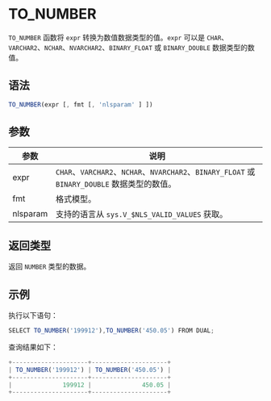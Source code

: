 TO_NUMBER 
==============================



`TO_NUMBER` 函数将 `expr` 转换为数值数据类型的值。`expr` 可以是 `CHAR`、`VARCHAR2`、`NCHAR`、`NVARCHAR2`、`BINARY_FLOAT` 或 `BINARY_DOUBLE` 数据类型的数值。

语法 
--------------

```javascript
TO_NUMBER(expr [, fmt [, 'nlsparam' ] ])
```



参数 
--------------



|    参数    |                                       说明                                        |
|----------|---------------------------------------------------------------------------------|
| expr     | `CHAR`、`VARCHAR2`、`NCHAR`、`NVARCHAR2`、`BINARY_FLOAT` 或 `BINARY_DOUBLE` 数据类型的数值。 |
| fmt      | 格式模型。                                                                           |
| nlsparam | 支持的语言从 `sys.V_$NLS_VALID_VALUES` 获取。                                            |



返回类型 
----------------

返回 `NUMBER` 类型的数据。

示例 
--------------

执行以下语句：

```javascript
SELECT TO_NUMBER('199912'),TO_NUMBER('450.05') FROM DUAL;
```



查询结果如下：

```javascript
+---------------------+---------------------+
| TO_NUMBER('199912') | TO_NUMBER('450.05') |
+---------------------+---------------------+
|              199912 |              450.05 |
+---------------------+---------------------+
```


